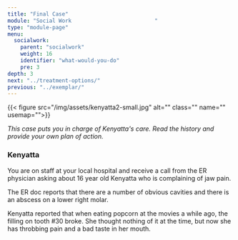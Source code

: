 ```yaml
---
title: "Final Case"
module: "Social Work                          "
type: "module-page"
menu:
  socialwork:
    parent: "socialwork"
    weight: 16
    identifier: "what-would-you-do"
    pre: 3
depth: 3
next: "../treatment-options/"
previous: "../exemplar/"
---
```

<div class="pageblock"><div class="right">{{< figure src="/img/assets/kenyatta2-small.jpg" alt="" class="" name="" usemap="">}}</div>
</div><div class="pageblock"><div class="maintext"><p><em>This case puts you in charge of Kenyatta's care. Read the history and provide your own plan of action.</em></p></div>
</div><div class="pageblock"><h3>Kenyatta</h3><div class="maintext"><p>You are on staff at your local hospital and receive a call from the ER physician asking about 16 year old Kenyatta who is complaining of jaw pain.</p>
<p>The ER doc reports that there are a number of obvious cavities and there is an abscess on a lower right molar.</p>
<p>Kenyatta reported that when eating popcorn at the movies a while ago, the filling on tooth #30 broke. She thought nothing of it at the time, but now she has throbbing pain and a bad taste in her mouth.</p></div>
</div><div class="pageblock"><div style="clear: both"></div>
</div>